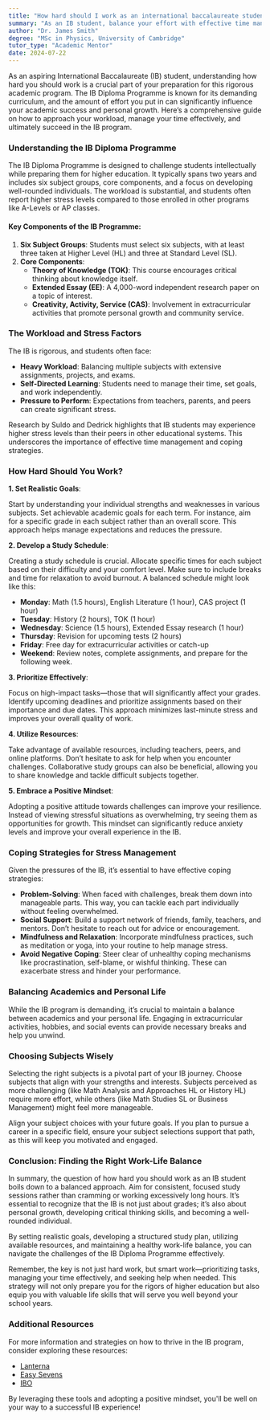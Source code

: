 ```yaml
---
title: "How hard should I work as an international baccalaureate student?"
summary: "As an IB student, balance your effort with effective time management to succeed in this challenging academic program and foster personal growth."
author: "Dr. James Smith"
degree: "MSc in Physics, University of Cambridge"
tutor_type: "Academic Mentor"
date: 2024-07-22
---
```


As an aspiring International Baccalaureate (IB) student, understanding how hard you should work is a crucial part of your preparation for this rigorous academic program. The IB Diploma Programme is known for its demanding curriculum, and the amount of effort you put in can significantly influence your academic success and personal growth. Here’s a comprehensive guide on how to approach your workload, manage your time effectively, and ultimately succeed in the IB program.

### Understanding the IB Diploma Programme

The IB Diploma Programme is designed to challenge students intellectually while preparing them for higher education. It typically spans two years and includes six subject groups, core components, and a focus on developing well-rounded individuals. The workload is substantial, and students often report higher stress levels compared to those enrolled in other programs like A-Levels or AP classes. 

#### Key Components of the IB Programme:

1. **Six Subject Groups**: Students must select six subjects, with at least three taken at Higher Level (HL) and three at Standard Level (SL).
2. **Core Components**:
   - **Theory of Knowledge (TOK)**: This course encourages critical thinking about knowledge itself.
   - **Extended Essay (EE)**: A 4,000-word independent research paper on a topic of interest.
   - **Creativity, Activity, Service (CAS)**: Involvement in extracurricular activities that promote personal growth and community service.

### The Workload and Stress Factors

The IB is rigorous, and students often face:

- **Heavy Workload**: Balancing multiple subjects with extensive assignments, projects, and exams.
- **Self-Directed Learning**: Students need to manage their time, set goals, and work independently.
- **Pressure to Perform**: Expectations from teachers, parents, and peers can create significant stress.

Research by Suldo and Dedrick highlights that IB students may experience higher stress levels than their peers in other educational systems. This underscores the importance of effective time management and coping strategies.

### How Hard Should You Work?

**1. Set Realistic Goals**: 

Start by understanding your individual strengths and weaknesses in various subjects. Set achievable academic goals for each term. For instance, aim for a specific grade in each subject rather than an overall score. This approach helps manage expectations and reduces the pressure.

**2. Develop a Study Schedule**:

Creating a study schedule is crucial. Allocate specific times for each subject based on their difficulty and your comfort level. Make sure to include breaks and time for relaxation to avoid burnout. A balanced schedule might look like this:

- **Monday**: Math (1.5 hours), English Literature (1 hour), CAS project (1 hour)
- **Tuesday**: History (2 hours), TOK (1 hour)
- **Wednesday**: Science (1.5 hours), Extended Essay research (1 hour)
- **Thursday**: Revision for upcoming tests (2 hours)
- **Friday**: Free day for extracurricular activities or catch-up
- **Weekend**: Review notes, complete assignments, and prepare for the following week.

**3. Prioritize Effectively**:

Focus on high-impact tasks—those that will significantly affect your grades. Identify upcoming deadlines and prioritize assignments based on their importance and due dates. This approach minimizes last-minute stress and improves your overall quality of work.

**4. Utilize Resources**:

Take advantage of available resources, including teachers, peers, and online platforms. Don’t hesitate to ask for help when you encounter challenges. Collaborative study groups can also be beneficial, allowing you to share knowledge and tackle difficult subjects together.

**5. Embrace a Positive Mindset**:

Adopting a positive attitude towards challenges can improve your resilience. Instead of viewing stressful situations as overwhelming, try seeing them as opportunities for growth. This mindset can significantly reduce anxiety levels and improve your overall experience in the IB.

### Coping Strategies for Stress Management

Given the pressures of the IB, it’s essential to have effective coping strategies:

- **Problem-Solving**: When faced with challenges, break them down into manageable parts. This way, you can tackle each part individually without feeling overwhelmed.
- **Social Support**: Build a support network of friends, family, teachers, and mentors. Don’t hesitate to reach out for advice or encouragement.
- **Mindfulness and Relaxation**: Incorporate mindfulness practices, such as meditation or yoga, into your routine to help manage stress.
- **Avoid Negative Coping**: Steer clear of unhealthy coping mechanisms like procrastination, self-blame, or wishful thinking. These can exacerbate stress and hinder your performance.

### Balancing Academics and Personal Life

While the IB program is demanding, it’s crucial to maintain a balance between academics and your personal life. Engaging in extracurricular activities, hobbies, and social events can provide necessary breaks and help you unwind. 

### Choosing Subjects Wisely

Selecting the right subjects is a pivotal part of your IB journey. Choose subjects that align with your strengths and interests. Subjects perceived as more challenging (like Math Analysis and Approaches HL or History HL) require more effort, while others (like Math Studies SL or Business Management) might feel more manageable. 

Align your subject choices with your future goals. If you plan to pursue a career in a specific field, ensure your subject selections support that path, as this will keep you motivated and engaged. 

### Conclusion: Finding the Right Work-Life Balance

In summary, the question of how hard you should work as an IB student boils down to a balanced approach. Aim for consistent, focused study sessions rather than cramming or working excessively long hours. It’s essential to recognize that the IB is not just about grades; it’s also about personal growth, developing critical thinking skills, and becoming a well-rounded individual.

By setting realistic goals, developing a structured study plan, utilizing available resources, and maintaining a healthy work-life balance, you can navigate the challenges of the IB Diploma Programme effectively. 

Remember, the key is not just hard work, but smart work—prioritizing tasks, managing your time effectively, and seeking help when needed. This strategy will not only prepare you for the rigors of higher education but also equip you with valuable life skills that will serve you well beyond your school years.

### Additional Resources

For more information and strategies on how to thrive in the IB program, consider exploring these resources:

- [Lanterna](https://lanterna.com/blog/how-hard-is-the-ib/)
- [Easy Sevens](https://www.easysevens.com/ib-stress/)
- [IBO](https://www.ibo.org/about-the-ib/what-it-means-to-be-an-ib-student/)

By leveraging these tools and adopting a positive mindset, you'll be well on your way to a successful IB experience!
    